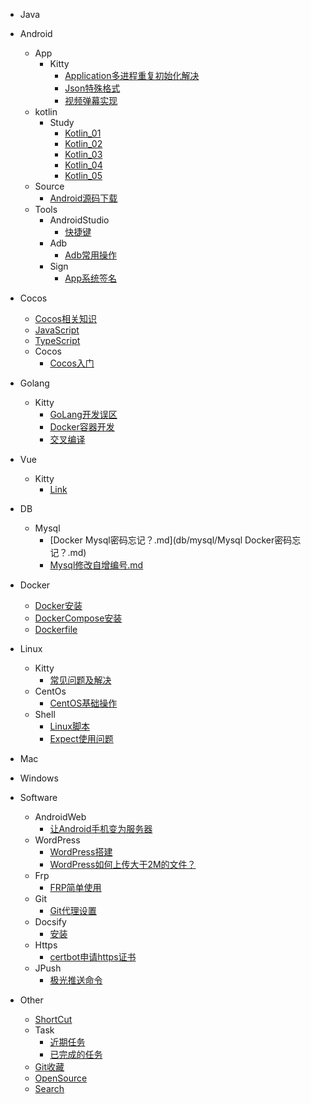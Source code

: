 [//]: # (侧边栏)

- Java

- Android
    - App
        - Kitty
            - [Application多进程重复初始化解决](android/app/kitty/Application多进程重复初始化解决.md)
            - [Json特殊格式](android/app/kitty/Json特殊格式.md)
            - [视频弹幕实现](android/app/kitty/视频弹幕实现.md)
    - kotlin
        - Study
            - [Kotlin_01](android/kotlin/study/Kotlin_01.md)
            - [Kotlin_02](android/kotlin/study/Kotlin_02.md)
            - [Kotlin_03](android/kotlin/study/Kotlin_03.md)
            - [Kotlin_04](android/kotlin/study/Kotlin_04.md)
            - [Kotlin_05](android/kotlin/study/Kotlin_05.md)
    - Source
        - [Android源码下载](android/source/Android源码下载.md)
    - Tools
        - AndroidStudio
            - [快捷键](android/tools/androidstudio/快捷键.md)
        - Adb
            - [Adb常用操作](android/tools/adb/Adb常用操作.md)
        - Sign
            - [App系统签名](android/tools/sign/App签名.md)
- Cocos
    - [Cocos相关知识](cocos/Cocos相关知识.md)
    - [JavaScript](cocos/javascript/JavaScript入门.md)
    - [TypeScript](cocos/typescript/TypeScript入门.md)
    - Cocos
        - [Cocos入门](cocos/cocos/Cocos入门.md)

- Golang
    - Kitty
        - [GoLang开发误区](golang/kitty/GoLang开发误区.md)
        - [Docker容器开发](golang/kitty/Docker容器开发.md)
        - [交叉编译](golang/kitty/交叉编译.md)

- Vue
    - Kitty
        - [Link](vue/kitty/link/链接.md)

- DB
    - Mysql
        - [Docker Mysql密码忘记？.md](db/mysql/Mysql Docker密码忘记？.md)
        - [Mysql修改自增编号.md](db/mysql/Mysql修改自增编号.md)

- Docker
    - [Docker安装](docker/Docker安装.md)
    - [DockerCompose安装](docker/DockerCompose安装.md)
    - [Dockerfile](docker/Dockerfile.md)

- Linux
    - Kitty
        - [常见问题及解决](linux/kitty/常见问题及解决.md)
    - CentOs
        - [CentOS基础操作](linux/centos/CentOS基础操作.md)
    - Shell
        - [Linux脚本](linux/shell/Linux脚本.md)
        - [Expect使用问题](linux/shell/Expect使用问题.md)

- Mac

- Windows

- Software
    - AndroidWeb
        - [让Android手机变为服务器](software/androidweb/让Android手机变为服务器.md)
    - WordPress
        - [WordPress搭建](software/wordpress/WordPress搭建.md)
        - [WordPress如何上传大于2M的文件？](software/wordpress/WordPress如何上传大于2M的文件？.md)
    - Frp
        - [FRP简单使用](software/frp/FRP简单使用.md)
    - Git
        - [Git代理设置](software/git/Git代理设置.md)
    - Docsify
        - [安装](software/docsify/安装.md)
    - Https
        - [certbot申请https证书](software/https/certbot/certbot申请https证书.md)
    - JPush
        - [极光推送命令](software/jpush/极光推送命令.md)
- Other
    - [ShortCut](other/shortcut/快捷方式.md)
    - Task
        - [近期任务](other/task/近期任务.md)
        - [已完成的任务](other/task/已完成的任务.md)
    - [Git收藏](other/github/Git项目收藏.md)
    - [OpenSource](other/opensource/开源项目收藏.md)
    - [Search](other/search/搜索引擎使用技巧.md)
